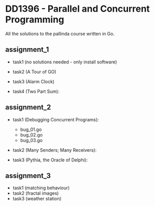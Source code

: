 # DD1396 - Parallel and Concurrent Programming
All the solutions to the pallinda course written in Go.

## assignment_1
- task1 (no solutions needed - only install software)

- task2 (A Tour of GO)

- task3 (Alarm Clock)

- task4 (Two Part Sum):


## assignment_2
- task1 (Debugging Concurrent Programs):
	- bug_01.go
	- bug_02.go
	- bug_03.go

- task2 (Many Senders; Many Receivers):

- task3 (Pythia, the Oracle of Delphi):

		
## assignment_3
- task1 (matching behaviour)
- task2 (fractal images)
- task3 (weather station)
